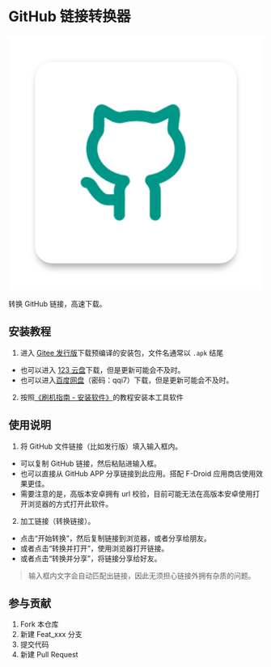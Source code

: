 # GitHub 链接转换器

![ICON](./app/src/main/res/drawable/ic_launcher.png)

转换 GitHub 链接，高速下载。

## 安装教程

1. 进入 [Gitee 发行版](https://gitee.com/Jesse205/GitHubUrlConverter/releases/latest)下载预编译的安装包，文件名通常以 `.apk` 结尾
  * 也可以进入 [123 云盘](https://www.123pan.com/s/G7a9-4xtk.html)下载，但是更新可能会不及时。
  * 也可以进入[百度网盘](https://pan.baidu.com/s/1DUh2ecgyxTRNoJ5bm30fdg?pwd=qqi7)（密码：qqi7）下载，但是更新可能会不及时。
2. 按照[《刷机指南 - 安装软件》](https://jesse205.github.io/FlashAndroidDevicesGuidelines/normal/installApk/)的教程安装本工具软件

## 使用说明

1. 将 GitHub 文件链接（比如发行版）填入输入框内。
  * 可以复制 GitHub 链接，然后粘贴进输入框。
  * 也可以直接从 GitHub APP 分享链接到此应用。搭配 F-Droid 应用商店使用效果更佳。
  * 需要注意的是，高版本安卓拥有 url 校验，目前可能无法在高版本安卓使用打开浏览器的方式打开此软件。
2. 加工链接（转换链接）。
  * 点击“开始转换”，然后复制链接到浏览器，或者分享给朋友。
  * 或者点击“转换并打开”，使用浏览器打开链接。
  * 或者点击“转换并分享”，将链接分享给好友。

> 输入框内文字会自动匹配出链接，因此无须担心链接外拥有杂质的问题。

## 参与贡献

1. Fork 本仓库
2. 新建 Feat_xxx 分支
3. 提交代码
4. 新建 Pull Request
